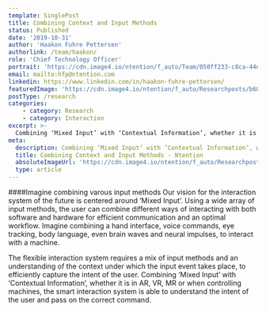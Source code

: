 ```yaml
---
template: SinglePost
title: Combining Context and Input Methods
status: Published
date: '2019-10-31'
author: 'Haakon Fuhre Pettersen'
authorlink: /team/haakon/
role: 'Chief Technology Officer'
portrait: 'https://cdn.image4.io/ntention/f_auto/Team/050ff233-c8ca-44ec-8c0a-b4de723884a6.Jpeg'
email: mailto:hfp@ntention.com
linkedin: https://www.linkedin.com/in/haakon-fuhre-pettersen/
featuredImage: 'https://cdn.image4.io/ntention/f_auto/Researchposts/b68bf460-8aea-4891-9d89-0eaf47afe759.Jpeg'
postType: /research
categories:
    - category: Research
    - category: Interaction
excerpt: >-
  Combining ‘Mixed Input’ with ‘Contextual Information’, whether it is in AR, VR, MR or when controlling machines, the smart interaction system is able to understand the intent of the user and pass on the correct command.
meta:
  description: Combining ‘Mixed Input’ with ‘Contextual Information’, whether it is in AR, VR, MR or when controlling machines, the smart interaction system is able to understand the intent of the user and pass on the correct command.
  title: Combining Context and Input Methods - Ntention
  absoluteImageUrl: 'https://cdn.image4.io/ntention/f_auto/Researchposts/b68bf460-8aea-4891-9d89-0eaf47afe759.Jpeg'
  type: article
---
```

####Imagine combining varous input methods
Our vision for the interaction system of the future is centered around ‘Mixed Input’. Using a wide array of input methods, the user can combine different ways of interacting with both software and hardware for efficient communication and an optimal workflow. Imagine combining a hand interface, voice commands, eye tracking, body language, even brain waves and neural impulses, to interact with a machine.

The flexible interaction system requires a mix of input methods and an understanding of the context under which the input event takes place, to efficiently capture the intent of the user. Combining ‘Mixed Input’ with ‘Contextual Information’, whether it is in AR, VR, MR or when controlling machines, the smart interaction system is able to understand the intent of the user and pass on the correct command.
